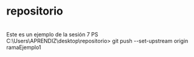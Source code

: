 # repositorio
<br>Este es un ejemplo de la sesión 7
PS C:\Users\APRENDIZ\desktop\repositorio> git push --set-upstream origin ramaEjemplo1

